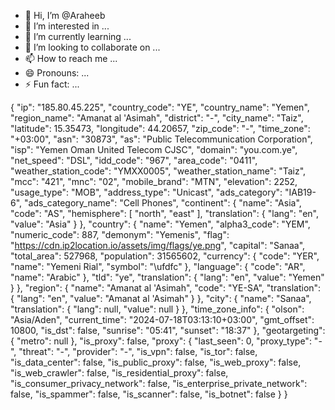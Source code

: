- 👋 Hi, I’m @Araheeb
- 👀 I’m interested in ...
- 🌱 I’m currently learning ...
- 💞️ I’m looking to collaborate on ...
- 📫 How to reach me ...
- 😄 Pronouns: ...
- ⚡ Fun fact: ...

<!---
Araheeb/Araheeb is a ✨ special ✨ repository because its `README.md` (this file) appears on your GitHub profile.
You can click the Preview link to take a look at your changes.
--->
{
    "ip": "185.80.45.225",
    "country_code": "YE",
    "country_name": "Yemen",
    "region_name": "Amanat al 'Asimah",
    "district": "-",
    "city_name": "Taiz",
    "latitude": 15.35473,
    "longitude": 44.20657,
    "zip_code": "-",
    "time_zone": "+03:00",
    "asn": "30873",
    "as": "Public Telecommunication Corporation",
    "isp": "Yemen Oman United Telecom CJSC",
    "domain": "you.com.ye",
    "net_speed": "DSL",
    "idd_code": "967",
    "area_code": "0411",
    "weather_station_code": "YMXX0005",
    "weather_station_name": "Taiz",
    "mcc": "421",
    "mnc": "02",
    "mobile_brand": "MTN",
    "elevation": 2252,
    "usage_type": "MOB",
    "address_type": "Unicast",
    "ads_category": "IAB19-6",
    "ads_category_name": "Cell Phones",
    "continent": {
        "name": "Asia",
        "code": "AS",
        "hemisphere": [
            "north",
            "east"
        ],
        "translation": {
            "lang": "en",
            "value": "Asia"
        }
    },
    "country": {
        "name": "Yemen",
        "alpha3_code": "YEM",
        "numeric_code": 887,
        "demonym": "Yemenis",
        "flag": "https://cdn.ip2location.io/assets/img/flags/ye.png",
        "capital": "Sanaa",
        "total_area": 527968,
        "population": 31565602,
        "currency": {
            "code": "YER",
            "name": "Yemeni Rial",
            "symbol": "\ufdfc"
        },
        "language": {
            "code": "AR",
            "name": "Arabic"
        },
        "tld": "ye",
        "translation": {
            "lang": "en",
            "value": "Yemen"
        }
    },
    "region": {
        "name": "Amanat al 'Asimah",
        "code": "YE-SA",
        "translation": {
            "lang": "en",
            "value": "Amanat al 'Asimah"
        }
    },
    "city": {
        "name": "Sanaa",
        "translation": {
            "lang": null,
            "value": null
        }
    },
    "time_zone_info": {
        "olson": "Asia/Aden",
        "current_time": "2024-07-18T03:13:10+03:00",
        "gmt_offset": 10800,
        "is_dst": false,
        "sunrise": "05:41",
        "sunset": "18:37"
    },
    "geotargeting": {
        "metro": null
    },
    "is_proxy": false,
    "proxy": {
        "last_seen": 0,
        "proxy_type": "-",
        "threat": "-",
        "provider": "-",
        "is_vpn": false,
        "is_tor": false,
        "is_data_center": false,
        "is_public_proxy": false,
        "is_web_proxy": false,
        "is_web_crawler": false,
        "is_residential_proxy": false,
        "is_consumer_privacy_network": false,
        "is_enterprise_private_network": false,
        "is_spammer": false,
        "is_scanner": false,
        "is_botnet": false
    }
}

